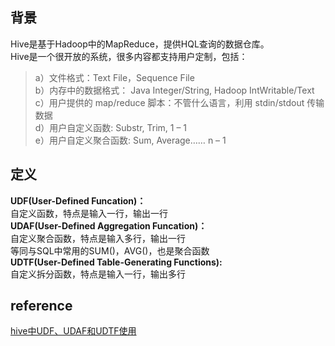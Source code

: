 ## 背景
Hive是基于Hadoop中的MapReduce，提供HQL查询的数据仓库。  
Hive是一个很开放的系统，很多内容都支持用户定制，包括：  
> a）文件格式：Text File，Sequence File  
b）内存中的数据格式： Java Integer/String, Hadoop IntWritable/Text  
c）用户提供的 map/reduce 脚本：不管什么语言，利用 stdin/stdout 传输数据  
d）用户自定义函数: Substr, Trim, 1 – 1  
e）用户自定义聚合函数: Sum, Average…… n – 1  
## 定义
**UDF(User-Defined Funcation)：**     
自定义函数，特点是输入一行，输出一行  
**UDAF(User-Defined Aggregation Funcation)：**   
自定义聚合函数，特点是输入多行，输出一行  
等同与SQL中常用的SUM()，AVG()，也是聚合函数    
**UDTF(User-Defined Table-Generating Functions):**  
自定义拆分函数，特点是输入一行，输出多行  
## reference
[hive中UDF、UDAF和UDTF使用](https://blog.csdn.net/liuj2511981/article/details/8523084)  


